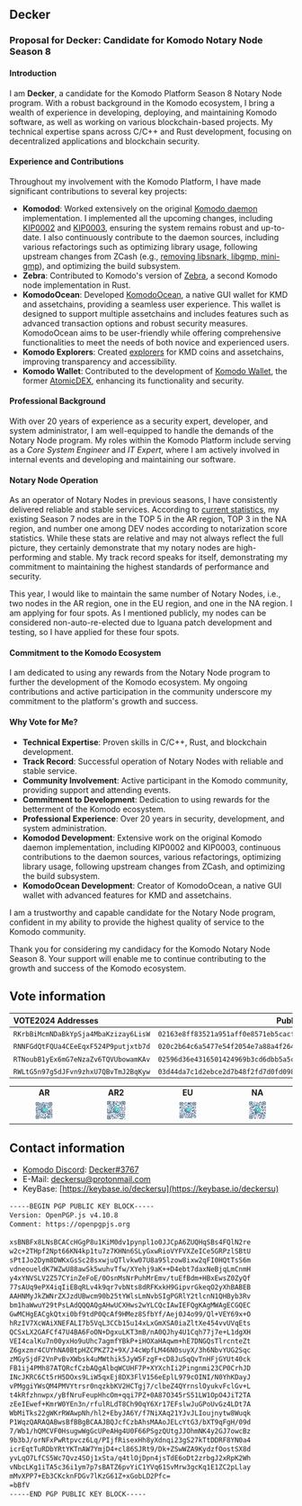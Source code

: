 ## Decker ##

### Proposal for Decker: Candidate for Komodo Notary Node Season 8

#### Introduction
I am **Decker**, a candidate for the Komodo Platform Season 8 Notary Node program. With a robust background in the Komodo ecosystem, I bring a wealth of experience in developing, deploying, and maintaining Komodo software, as well as working on various blockchain-based projects. My technical expertise spans across C/C++ and Rust development, focusing on decentralized applications and blockchain security.

#### Experience and Contributions
Throughout my involvement with the Komodo Platform, I have made significant contributions to several key projects:
- **Komodod**: Worked extensively on the original [Komodo daemon](https://github.com/KomodoPlatform/komodo) implementation. I implemented all the upcoming changes, including [KIP0002](https://github.com/KomodoPlatform/kips/blob/main/kips/kip-0002.mediawiki) and [KIP0003](https://github.com/KomodoPlatform/kips/blob/main/kips/kip-0003.mediawiki), ensuring the system remains robust and up-to-date. I also continuously contribute to the daemon sources, including various refactorings such as optimizing library usage, following upstream changes from ZCash (e.g., [removing libsnark, libgmp, mini-gmp](https://github.com/KomodoPlatform/komodo/pull/613)), and optimizing the build subsystem.
- **Zebra**: Contributed to Komodo's version of [Zebra](https://github.com/KomodoPlatform/zebra), a second Komodo node implementation in Rust.
- **KomodoOcean**: Developed [KomodoOcean](https://github.com/DeckerSU/KomodoOcean), a native GUI wallet for KMD and assetchains, providing a seamless user experience. This wallet is designed to support multiple assetchains and includes features such as advanced transaction options and robust security measures. KomodoOcean aims to be user-friendly while offering comprehensive functionalities to meet the needs of both novice and experienced users.
- **Komodo Explorers**: Created [explorers](https://github.com/DeckerSU/komodo-explorers-install) for KMD coins and assetchains, improving transparency and accessibility.
- **Komodo Wallet**: Contributed to the development of [Komodo Wallet](https://komodoplatform.com/en/wallets.html), the former [AtomicDEX](https://atomicdex.io/en/), enhancing its functionality and security.

#### Professional Background
With over 20 years of experience as a security expert, developer, and system administrator, I am well-equipped to handle the demands of the Notary Node program. My roles within the Komodo Platform include serving as a *Core System Engineer* and *IT Expert*, where I am actively involved in internal events and developing and maintaining our software.

#### Notary Node Operation
As an operator of Notary Nodes in previous seasons, I have consistently delivered reliable and stable services. According to [current statistics](https://komodostats.com/nn), my existing Season 7 nodes are in the TOP 5 in the AR region, TOP 3 in the NA region, and number one among DEV nodes according to notarization score statistics. While these stats are relative and may not always reflect the full picture, they certainly demonstrate that my notary nodes are high-performing and stable. My track record speaks for itself, demonstrating my commitment to maintaining the highest standards of performance and security.

This year, I would like to maintain the same number of Notary Nodes, i.e., two nodes in the AR region, one in the EU region, and one in the NA region. I am applying for four spots. As I mentioned publicly, my nodes can be considered non-auto-re-elected due to Iguana patch development and testing, so I have applied for these four spots.

#### Commitment to the Komodo Ecosystem
I am dedicated to using any rewards from the Notary Node program to further the development of the Komodo ecosystem. My ongoing contributions and active participation in the community underscore my commitment to the platform's growth and success.

#### Why Vote for Me?
- **Technical Expertise**: Proven skills in C/C++, Rust, and blockchain development.
- **Track Record**: Successful operation of Notary Nodes with reliable and stable service.
- **Community Involvement**: Active participant in the Komodo community, providing support and attending events.
- **Commitment to Development**: Dedication to using rewards for the betterment of the Komodo ecosystem.
- **Professional Experience**: Over 20 years in security, development, and system administration.
- **Komodod Development**: Extensive work on the original Komodo daemon implementation, including KIP0002 and KIP0003, continuous contributions to the daemon sources, various refactorings, optimizing library usage, following upstream changes from ZCash, and optimizing the build subsystem.
- **KomodoOcean Development**: Creator of KomodoOcean, a native GUI wallet with advanced features for KMD and assetchains.

I am a trustworthy and capable candidate for the Notary Node program, confident in my ability to provide the highest quality of service to the Komodo community.

Thank you for considering my candidacy for the Komodo Notary Node Season 8. Your support will enable me to continue contributing to the growth and success of the Komodo ecosystem.

## Vote information ##

| VOTE2024 Addresses                 | Pubkey                                                             | Region |
| :--------------------------------- |:------------------------------------------------------------------:| :----: |
| `RKrbBiMcmNDaBkYpSja4MbaKzizay6LisW` | `02163e8ff83521a951aff0e8571eb5cacf375b674fd7c20b5772dbf9c70caf2468` | **AR** |
| `RNNFGdQtFQUa4CEeEqxF524P9putjxtb7d` | `020c2b64c6a5477e54f2054e7a88a4f26415cc82ec84bfac178cde993fe5846a81` | **AR2** |
| `RTNoubB1yEx6mG7eNzaZv6TQVUbowamKAv` | `02596d36e4316501424969b3cd6dbb5a5c7bc90570018259e03ea1818cdc415857` | **EU** |
| `RWLtG5n97g5dJFvn9zhxU7QBvTmJ2BqKyw` | `03d44da7c1d2ebce2d7b48f2fd7d0fd0981c820785b8ad9ddc7f3e6d724933989d` | **NA** |

<p align="center">
<table>
<tr ><td align="center"><strong>AR</strong><td align="center"><strong>AR2</strong></td><td align="center"><strong>EU</strong></td><td align="center"><strong>NA</strong></td></tr>
<tr>
    <td align="center"><img src="./RKrbBiMcmNDaBkYpSja4MbaKzizay6LisW.svg" width="30%" height="30%"></td>
    <td align="center"><img src="./RNNFGdQtFQUa4CEeEqxF524P9putjxtb7d.svg" width="30%" height="30%"></td>
    <td align="center"><img src="./RTNoubB1yEx6mG7eNzaZv6TQVUbowamKAv.svg" width="30%" height="30%"></td>
    <td align="center"><img src="./RWLtG5n97g5dJFvn9zhxU7QBvTmJ2BqKyw.svg" width="30%" height="30%"></td>
</tr>
</table>
</p>

## Contact information ##

 - [Komodo Discord](https://komodoplatform.com/discord): [Decker#3767](https://discordapp.com/users/345544724167524352/)
 - E-Mail: deckersu@protonmail.com
 - KeyBase: [https://keybase.io/deckersu](https://keybase.io/deckersu)
```
-----BEGIN PGP PUBLIC KEY BLOCK-----
Version: OpenPGP.js v4.10.8
Comment: https://openpgpjs.org

xsBNBFx8LNsBCACcHGgP8u1KiM0dv1pynpl1o0JJCpA6ZUQHqSBs4FQlN2re
w2c+2THpf2Npt66KN4kp1tu7z7KHNn6SLyGxwRioVYFVXZeICe5GRPzlSBtU
sPtIJo2Dym8DWKxGsSc28sxwjuQTlvkw07U8a95lzow8ixw2qFI0HQtTsS6m
vdneoueldK7WZwU88awSk5wuhvTfw/XYehj9aK++D4ebt7daxNeBjqLmCnmH
y4xYNVSLV2Z57CYinZeFoE/0OsnMsNrPuhMrEmv/tuEfBdm+HBxEwsZ0ZyQf
77sAUq9ePX4iqIiEBqRLv4k9qr7vbNts8dRFKxkH9GipvrGkeqO2yXhBABEB
AAHNMyJkZWNrZXJzdUBwcm90b25tYWlsLmNvbSIgPGRlY2tlcnN1QHByb3Rv
bm1haWwuY29tPsLAdQQQAQgAHwUCXHws2wYLCQcIAwIEFQgKAgMWAgECGQEC
GwMCHgEACgkQtxi0bf9tdP0QcAf9HMez8SfbYf/Aej0J4o99/Ql+VEY69x+O
hRzIV7XcWAiXNEFALI7b5VqL3CCb15u14xLxGmXSA0iaZltXe454vvUVqEts
QCSxLX2GAFCf47U4BA6FoON+DgxuLKT3mB/nA0QJhy4U1Cqh77j7e+L1dgXH
VEI4calKu7n00yxHo9uUhc7agmfYBkP+iHOXaHAqwm+hE7DNGQsTlrcnteZt
Z6gxzmr4CUYhNA0BtpHZCPKZ72+9X/J4cWpfLM46N0suyX/3h6NbvYUG2Sqc
zMGySjdF2VnPvBvXWbsk4uMWthik5JyW5FzgF+cD8JuSqQvTnHFjGYUt40ck
FB1ij4PMh87ATQRcfCzbAQgAlbqWCUHF7P+XYXchIi2Pingnmi23CP0CrhJD
INcJKRC6Ct5rH5DOxs9LiW5qxEj8DX3FlV156eEplL979cOINI/N0YhKDayJ
vPMggiYWsQM4PMVYtrsr0nqzkbKV2HCTgj7/clbeZ4QYrnslOyukvFclGv+L
t4kRfzhnwpx/yBfNruFeupHhcOm+qqi7PZ+0A87O345rS51LW1OpO4JiT2TA
zEeIEwef+KmrW0YEn3n/rfulRLdT8Ch90qY6Xr17EFslwJuGPoUvGz4LDt7A
WbMiTks22gWKrRWAwpNh/hl2+EbyJA6Y/f7NiXAq21YJvJLIoujnytw8Wuqk
P1WqzQARAQABwsBfBBgBCAAJBQJcfCzbAhsMAAoJELcYtG3/bXT9qFgH/09d
7/Wb1/hQMCVF0HsugwWgGcUPeAHg4U0F66PSgzQUtgJJOhmNK4y2GJ7owcBz
9b3bJ/orNFxPwRtpvcz6Lq/PIjfRisexHh8yXdnqi23gS27kTtDDRF8YN0a4
icrEqtTuRDbYRtYKTnAW7YmjD4+cl86SJRt9/Dk+ZSwWZA9KydzfOostSX8d
yvLqO7LfCS5Wc7Qvz4SOj1xSta/q4tlOjDpn4jsTdE6oDt2zrbgJ2xRpK2Wh
vNbcLKg1iTA5c36i1ym7p7sBATZ6pvYiC1YVq61SvMrw3gcKq1E1ZC2pLlay
mMvXPP7+Eb3CKcknFDGv7lKzG61Z+xGobLD2Pfc=
=bBfV
-----END PGP PUBLIC KEY BLOCK-----
```
